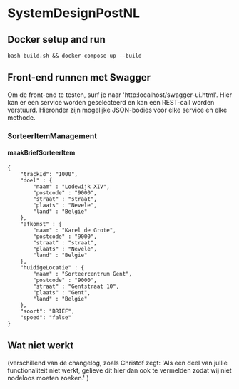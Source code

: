 # SystemDesignPostNL
## Docker setup and run
```
bash build.sh && docker-compose up --build
```

## Front-end runnen met Swagger
Om de front-end te testen, surf je naar 'http:localhost/swagger-ui.html'. Hier kan er een service worden geselecteerd en kan een REST-call worden verstuurd. Hieronder zijn mogelijke JSON-bodies voor elke service en elke methode.

### SorteerItemManagement
#### maakBriefSorteerItem
```
{
    "trackId": "1000",
    "doel" : {
        "naam" : "Lodewijk XIV",
        "postcode" : "9000",
        "straat" : "straat",
        "plaats" : "Nevele",
        "land" : "Belgie"
    },
    "afkomst" : {
        "naam" : "Karel de Grote",
        "postcode" : "9000",
        "straat" : "straat",
        "plaats" : "Nevele",
        "land" : "Belgie"
    },
    "huidigeLocatie" : {
        "naam" : "Sorteercentrum Gent",
        "postcode" : "9000",
        "straat" : "Gentstraat 10",
        "plaats" : "Gent",
        "land" : "Belgie"
    },
    "soort": "BRIEF",
    "spoed": "false"
}
```

## Wat niet werkt
(verschillend van de changelog, 
zoals Christof zegt:  'Als een deel van jullie functionaliteit niet werkt, gelieve dit hier dan ook te vermelden zodat wij niet nodeloos moeten zoeken.'
)
